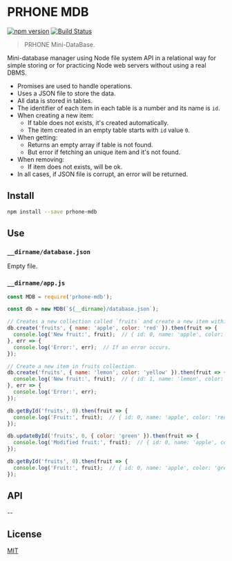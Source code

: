 # PRHONE MDB

[![npm version](https://badge.fury.io/js/prhone-mdb.svg)](https://badge.fury.io/js/prhone-mdb)
[![Build Status](https://travis-ci.org/romelperez/prhone-mdb.svg?branch=master)](https://travis-ci.org/romelperez/prhone-mdb)

> PRHONE Mini-DataBase.

Mini-database manager using Node file system API in a relational way for simple storing or for practicing Node web servers without using a real DBMS.

- Promises are used to handle operations.
- Uses a JSON file to store the data.
- All data is stored in tables.
- The identifier of each item in each table is a number and its name is `id`.
- When creating a new item:
  - If table does not exists, it's created automatically.
  - The item created in an empty table starts with `id` value `0`.
- When getting:
  - Returns an empty array if table is not found.
  - But error if fetching an unique item and it's not found.
- When removing:
  - If item does not exists, will be ok.
- In all cases, if JSON file is corrupt, an error will be returned.

## Install

```bash
npm install --save prhone-mdb
```

## Use

### `__dirname/database.json`

Empty file.

### `__dirname/app.js`

```js
const MDB = require('prhone-mdb');

const db = new MDB(`${__dirname}/database.json`);

// Creates a new collection called `fruits` and create a new item within.
db.create('fruits', { name: 'apple', color: 'red' }).then(fruit => {
  console.log('New fruit:', fruit);  // { id: 0, name: 'apple', color: 'red' }
}, err => {
  console.log('Error:', err);  // If an error occurs.
});

// Create a new item in fruits collection.
db.create('fruits', { name: 'lemon', color: 'yellow' }).then(fruit => {
  console.log('New fruit:', fruit);  // { id: 1, name: 'lemon', color: 'yellow' }
}, err => {
  console.log('Error:', err);
});

db.getById('fruits', 0).then(fruit => {
  console.log('Fruit:', fruit);  // { id: 0, name: 'apple', color: 'red' }
});

db.updateById('fruits', 0, { color: 'green' }).then(fruit => {
  console.log('Modified fruit:', fruit);  // { id: 0, name: 'apple', color: 'green' }
});

db.getById('fruits', 0).then(fruit => {
  console.log('Fruit:', fruit);  // { id: 0, name: 'apple', color: 'green' }
});
```

## API

--

## License

[MIT](./LICENSE)
